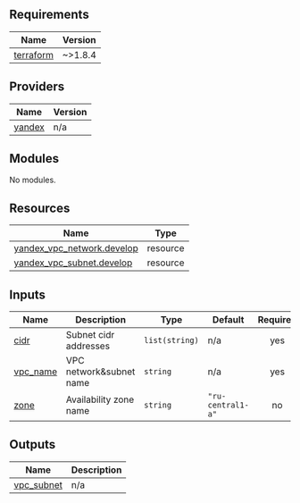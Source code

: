 ## Requirements

| Name | Version |
|------|---------|
| <a name="requirement_terraform"></a> [terraform](#requirement\_terraform) | ~>1.8.4 |

## Providers

| Name | Version |
|------|---------|
| <a name="provider_yandex"></a> [yandex](#provider\_yandex) | n/a |

## Modules

No modules.

## Resources

| Name | Type |
|------|------|
| [yandex_vpc_network.develop](https://registry.terraform.io/providers/yandex-cloud/yandex/latest/docs/resources/vpc_network) | resource |
| [yandex_vpc_subnet.develop](https://registry.terraform.io/providers/yandex-cloud/yandex/latest/docs/resources/vpc_subnet) | resource |

## Inputs

| Name | Description | Type | Default | Required |
|------|-------------|------|---------|:--------:|
| <a name="input_cidr"></a> [cidr](#input\_cidr) | Subnet cidr addresses | `list(string)` | n/a | yes |
| <a name="input_vpc_name"></a> [vpc\_name](#input\_vpc\_name) | VPC network&subnet name | `string` | n/a | yes |
| <a name="input_zone"></a> [zone](#input\_zone) | Availability zone name | `string` | `"ru-central1-a"` | no |

## Outputs

| Name | Description |
|------|-------------|
| <a name="output_vpc_subnet"></a> [vpc\_subnet](#output\_vpc\_subnet) | n/a |
